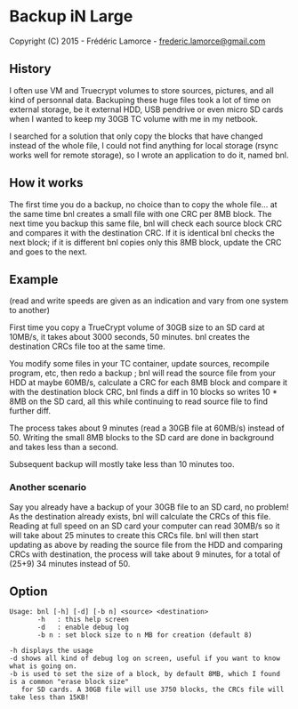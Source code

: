 # Backup iN Large

Copyright (C) 2015 - Frédéric Lamorce - frederic.lamorce@gmail.com

## History
I often use VM and Truecrypt volumes to store sources, pictures, and all kind of personnal data. Backuping these huge files took a lot of time on external storage, be it external HDD, USB pendrive or even micro SD cards when I wanted to keep my 30GB TC volume with me in my netbook.

I searched for a solution that only copy the blocks that have changed instead of the whole file, I could not find anything for local storage (rsync works well for remote storage), so I wrote an application to do it, named bnl.

## How it works
The first time you do a backup, no choice than to copy the whole file... at the same time bnl creates a small file with one CRC per 8MB block. The next time you backup this same file, bnl will check each source block CRC and compares it with the destination CRC. If it is identical bnl checks the next block; if it is different bnl copies only this 8MB block, update the CRC and goes to the next.

## Example
(read and write speeds are given as an indication and vary from one system to another)

First time you copy a TrueCrypt volume of 30GB size to an SD card at 10MB/s, it takes about 3000 seconds, 50 minutes. bnl creates the destination CRCs file too at the same time.

You modify some files in your TC container, update sources, recompile program, etc, then redo a backup ; bnl will read the source file from your HDD at maybe 60MB/s, calculate a CRC for each 8MB block and compare it with the destination block CRC, bnl finds a diff in 10 blocks so writes 10 * 8MB on the SD card, all this while continuing to read source file to find further diff.

The process takes about 9 minutes (read a 30GB file at 60MB/s) instead of 50. Writing the small 8MB blocks to the SD card are done in background and takes less than a second.

Subsequent backup will mostly take less than 10 minutes too.

### Another scenario
Say you already have a backup of your 30GB file to an SD card, no problem! As the destination already exists, bnl will calculate the CRCs of this file. Reading at full speed on an SD card your computer can read 30MB/s so it will take about 25 minutes to create this CRCs file. bnl will then start updating as above by reading the source file from the HDD and comparing CRCs with destination, the process will take about 9 minutes, for a total of (25+9) 34 minutes instead of 50.

## Option
```
Usage: bnl [-h] [-d] [-b n] <source> <destination>
       -h   : this help screen
       -d   : enable debug log
       -b n : set block size to n MB for creation (default 8)

-h displays the usage
-d shows all kind of debug log on screen, useful if you want to know what is going on.
-b is used to set the size of a block, by default 8MB, which I found is a common "erase block size"
   for SD cards. A 30GB file will use 3750 blocks, the CRCs file will take less than 15KB!
```
